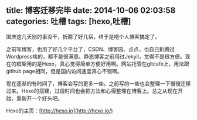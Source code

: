 title: 博客迁移完毕
date: 2014-10-06 02:03:58
categories: 吐槽
tags: [hexo,吐槽]
---

国庆这几天别的事没干，折腾了好几宿，终于是吧个人博客搞定了。

之前写博客，也用了好几个平台了，CSDN、博客园、点点，也自己折腾过Wordpress啥的，都不是很满意。静态博客之前用过Jekyll，觉得不是很方便。现在的框架用的是Hexo，真心觉得简单方便好用啊。网站托管在gitcafe上，用法跟github page相同，但是国内访问速度真心不错啊。

现在逐渐的有时间了，博客会写的更多一些。之前写的一些也会整理一下慢慢迁移过来。Hexo的搭建，过段时间也会把方法和心得整理在博客上。总之从现在开始，重新开一个好头吧。

Hexo的主页：[http://hexo.io](http://hexo.io/)